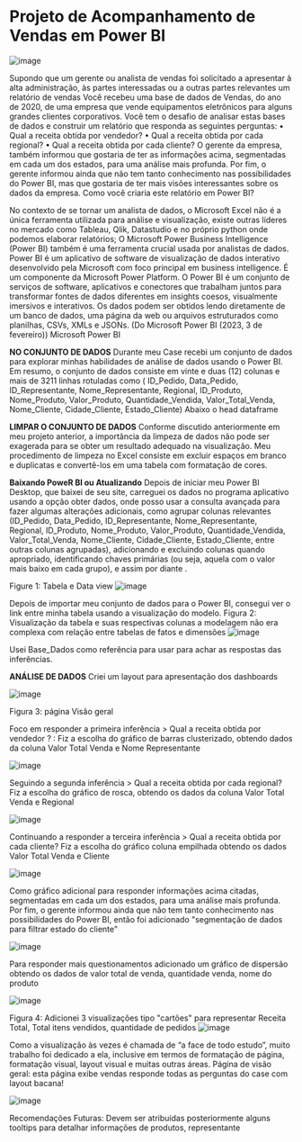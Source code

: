 #  Projeto de Acompanhamento de Vendas  em Power BI

![image](https://github.com/TatianaFlorentino/trajetoriads/assets/41309689/1d174595-e9a1-4b09-a294-f625e95a8da8)

Supondo que um gerente ou analista de vendas foi solicitado a apresentar à alta administração, às partes interessadas ou a outras partes relevantes um relatório de vendas 
Você recebeu uma base de dados de Vendas, do ano de 2020, de uma empresa que vende equipamentos eletrônicos para alguns grandes clientes corporativos.
Você tem o desafio de analisar estas bases de dados e construir um relatório que responda as seguintes perguntas:
•	Qual a receita obtida por vendedor?
•	Qual a receita obtida por cada regional?
•	Qual a receita obtida por cada cliente?
O gerente da empresa, também informou que gostaria de ter as informações acima, segmentadas em cada um dos estados, para uma análise mais profunda.
Por fim, o gerente informou ainda que não tem tanto conhecimento nas possibilidades do Power BI, mas que gostaria de ter mais visões interessantes sobre os dados da empresa.
Como você criaria este relatório em Power BI?

No contexto de se tornar um analista de dados, o Microsoft Excel não é a única ferramenta utilizada para análise e visualização, existe outras líderes no mercado como Tableau, Qlik, Datastudio e no próprio python onde podemos elaborar relatórios; 
O Microsoft Power Business Intelligence (Power BI) também é uma ferramenta crucial usada por analistas de dados. Power BI é um aplicativo de software de visualização de dados interativo desenvolvido pela Microsoft com foco principal em business intelligence. É um componente da Microsoft Power Platform. O Power BI é um conjunto de serviços de software, aplicativos e conectores que trabalham juntos para transformar fontes de dados diferentes em insights coesos, visualmente imersivos e interativos. Os dados podem ser obtidos lendo diretamente de um banco de dados, uma página da web ou arquivos estruturados como planilhas, CSVs, XMLs e JSONs. (Do Microsoft Power BI (2023, 3 de fevereiro)) Microsoft Power BI

**NO CONJUNTO DE DADOS**
Durante meu Case recebi um conjunto de dados para explorar minhas habilidades de análise de dados usando o Power BI. 
Em resumo, o conjunto de dados consiste em vinte e duas (12) colunas e mais de 3211 linhas rotuladas como ( ID_Pedido, Data_Pedido, ID_Representante, Nome_Representante, Regional, ID_Produto, 
Nome_Produto, Valor_Produto, Quantidade_Vendida, Valor_Total_Venda, Nome_Cliente, Cidade_Cliente, Estado_Cliente)
 Abaixo o head dataframe

**LIMPAR O CONJUNTO DE DADOS**
Conforme discutido anteriormente em meu projeto anterior, a importância da limpeza de dados não pode ser exagerada para se obter um resultado adequado na visualização. Meu procedimento de limpeza no Excel consiste em excluir espaços em branco e duplicatas e convertê-los em uma tabela com formatação de cores.

**Baixando PoweR BI ou Atualizando**
Depois de iniciar meu Power BI Desktop, que baixei de seu site, carreguei os dados no programa aplicativo usando a opção obter dados, onde posso usar a consulta avançada para fazer algumas alterações adicionais, como agrupar colunas relevantes (ID_Pedido, Data_Pedido, ID_Representante, Nome_Representante, Regional, ID_Produto, Nome_Produto, Valor_Produto, Quantidade_Vendida, Valor_Total_Venda, Nome_Cliente, Cidade_Cliente, Estado_Cliente, entre outras colunas agrupadas), adicionando e excluindo colunas quando apropriado, identificando chaves primárias (ou seja, aquela com o valor mais baixo em cada grupo), e assim por diante .

Figure 1: Tabela e Data view
![image](https://github.com/TatianaFlorentino/trajetoriads/assets/41309689/c4318156-3b16-4218-89fc-f68000a8c54f)

Depois de importar meu conjunto de dados para o Power BI, consegui ver o link entre minha tabela usando a visualização do modelo.
Figura 2: Visualização da tabela e suas respectivas colunas a modelagem não era complexa com  relação entre tabelas de fatos e dimensões
![image](https://github.com/TatianaFlorentino/trajetoriads/assets/41309689/6f7192e9-7a0b-4481-b6e5-b40ea52ecd57)

Usei Base_Dados como referência para usar para achar as respostas das inferências.

**ANÁLISE DE DADOS**
Criei um layout para apresentação dos dashboards 

![image](https://github.com/TatianaFlorentino/trajetoriads/assets/41309689/14a87544-43c5-46ee-8d86-e2a5ca4388da)

Figura 3: página Visão geral

Foco em responder a primeira inferência >  Qual a receita obtida por vendedor ? : Fiz a escolha do gráfico de barras clusterizado, obtendo dados da coluna Valor Total Venda e Nome Representante

![image](https://github.com/TatianaFlorentino/trajetoriads/assets/41309689/afaeb129-6f5b-4671-b96c-54de04604690)

Seguindo  a segunda inferência > Qual a receita obtida por cada regional? Fiz a escolha do gráfico de rosca, obtendo os dados da coluna Valor Total Venda e Regional

![image](https://github.com/TatianaFlorentino/trajetoriads/assets/41309689/37bbd14c-3a3b-40a1-ac64-87462be5e21b)

Continuando a responder a terceira inferência > Qual a receita obtida por cada cliente? Fiz a escolha do gráfico coluna empilhada  obtendo os dados Valor Total Venda e Cliente

![image](https://github.com/TatianaFlorentino/trajetoriads/assets/41309689/4ed02ac3-8543-46e3-9b0a-8fe61efe61bf)

Como gráfico adicional para responder informações acima citadas, segmentadas em cada um dos estados, para uma análise mais profunda. Por fim, o gerente informou ainda que não tem tanto conhecimento nas possibilidades do Power BI, então foi adicionado "segmentação de dados para filtrar estado do cliente"

![image](https://github.com/TatianaFlorentino/trajetoriads/assets/41309689/85b06676-adce-4c84-b2c9-47650e5b3f94)

Para responder mais questionamentos adicionado um gráfico de dispersão obtendo os dados de valor total de venda, quantidade venda, nome do produto 

![image](https://github.com/TatianaFlorentino/trajetoriads/assets/41309689/99934a74-f2a3-4542-9284-3d72679fec4a)

Figura 4: Adicionei 3 visualizações tipo "cartões"  para representar Receita Total, Total itens vendidos, quantidade de pedidos
![image](https://github.com/TatianaFlorentino/trajetoriads/assets/41309689/bade5d22-eb43-4c2e-8ed3-f14df6bb17f7)

Como a visualização às vezes é chamada de “a face de todo estudo”, muito trabalho foi dedicado a ela, inclusive em termos de formatação de página, formatação visual, layout visual e muitas outras áreas.
Página de visão geral: esta página exibe vendas responde todas as perguntas do case com layout bacana!

 ![image](https://github.com/TatianaFlorentino/trajetoriads/assets/41309689/a6e4357b-169c-4f64-a971-ad8c1e07c150)

Recomendações Futuras: Devem ser atribuídas posteriormente alguns tooltips para detalhar informações de produtos, representante







